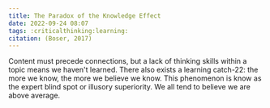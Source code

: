 ```yaml
---
title: The Paradox of the Knowledge Effect
date: 2022-09-24 08:07
tags: :criticalthinking:learning:
citation: (Boser, 2017)
---
```


Content must precede connections, but a lack of thinking skills within a topic means we haven't learned. There also exists a learning catch-22: the more we know, the more we believe we know. This phenomenon is know as the expert blind spot or illusory superiority. We all tend to believe we are above average.

